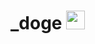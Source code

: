 # _doge <img src="https://pbs.twimg.com/profile_images/378800000822867536/3f5a00acf72df93528b6bb7cd0a4fd0c_400x400.jpeg" width="30">

